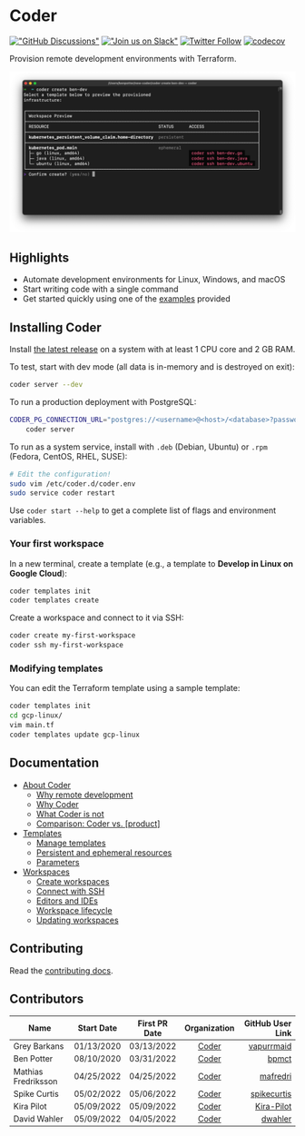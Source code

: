 # Coder

[!["GitHub
Discussions"](https://img.shields.io/badge/%20GitHub-%20Discussions-gray.svg?longCache=true&logo=github&colorB=purple)](https://github.com/coder/coder/discussions)
[!["Join us on
Slack"](https://img.shields.io/badge/join-us%20on%20slack-gray.svg?longCache=true&logo=slack&colorB=brightgreen)](https://coder.com/community)
[![Twitter
Follow](https://img.shields.io/twitter/follow/CoderHQ?label=%40CoderHQ&style=social)](https://twitter.com/coderhq)
[![codecov](https://codecov.io/gh/coder/coder/branch/main/graph/badge.svg?token=TNLW3OAP6G)](https://codecov.io/gh/coder/coder)

Provision remote development environments with Terraform.

![Kubernetes workspace in Coder v2](./screenshot.png)

## Highlights

- Automate development environments for Linux, Windows, and macOS
- Start writing code with a single command
- Get started quickly using one of the [examples](../examples) provided

## Installing Coder

Install [the latest release](https://github.com/coder/coder/releases) on a system with
at least 1 CPU core and 2 GB RAM.

To test, start with dev mode (all data is in-memory and is destroyed on exit):

```bash
coder server --dev
```

To run a production deployment with PostgreSQL:

```bash
CODER_PG_CONNECTION_URL="postgres://<username>@<host>/<database>?password=<password>" \
    coder server
```

To run as a system service, install with `.deb` (Debian, Ubuntu) or `.rpm`
(Fedora, CentOS, RHEL, SUSE):

```bash
# Edit the configuration!
sudo vim /etc/coder.d/coder.env
sudo service coder restart
```

Use `coder start --help` to get a complete list of flags and environment
variables.

### Your first workspace

In a new terminal, create a template (e.g., a template to **Develop in Linux on
Google Cloud**):

```bash
coder templates init
coder templates create
```

Create a workspace and connect to it via SSH:

```bash
coder create my-first-workspace
coder ssh my-first-workspace
```

### Modifying templates

You can edit the Terraform template using a sample template:

```sh
coder templates init
cd gcp-linux/
vim main.tf
coder templates update gcp-linux
```

## Documentation

- [About Coder](./about.md#about-coder)
  - [Why remote development](about.md#why-remote-development)
  - [Why Coder](about.md#why-coder)
  - [What Coder is not](about.md#what-coder-is-not)
  - [Comparison: Coder vs. [product]](about.md#comparison)
- [Templates](./templates.md)
  - [Manage templates](./templates.md#manage-templates)
  - [Persistent and ephemeral
    resources](./templates.md#persistent-and-ephemeral-resources)
  - [Parameters](./templates.md#parameters)
- [Workspaces](./workspaces.md)
  - [Create workspaces](./workspaces.md#create-workspaces)
  - [Connect with SSH](./workspaces.md#connect-with-ssh)
  - [Editors and IDEs](./workspaces.md#editors-and-ides)
  - [Workspace lifecycle](./workspaces.md#workspace-lifecycle)
  - [Updating workspaces](./workspaces.md#updating-workspaces)

## Contributing

Read the [contributing docs](./CONTRIBUTING.md).

## Contributors

<!--- Add your row by date (mm/dd/yyyy), most recent date at end of list --->

| Name                | Start Date | First PR Date |           Organization            |                              GitHub User Link |
| ------------------- | :--------: | :-----------: | :-------------------------------: | --------------------------------------------: |
| Grey Barkans        | 01/13/2020 |  03/13/2022   | [Coder](https://github.com/coder) |   [vapurrmaid](https://github.com/vapurrmaid) |
| Ben Potter          | 08/10/2020 |  03/31/2022   | [Coder](https://github.com/coder) | [bpmct](https://github.com/bpmct)       |
| Mathias Fredriksson | 04/25/2022 |  04/25/2022   | [Coder](https://github.com/coder) |       [mafredri](https://github.com/mafredri) |
| Spike Curtis        | 05/02/2022 |  05/06/2022   | [Coder](https://github.com/coder) | [spikecurtis](https://github.com/spikecurtis) |
| Kira Pilot          | 05/09/2022 |  05/09/2022   | [Coder](https://github.com/coder) |   [Kira-Pilot](https://github.com/Kira-Pilot) |
| David Wahler        | 05/09/2022 |  04/05/2022   | [Coder](https://github.com/coder) |         [dwahler](https://github.com/dwahler) |
